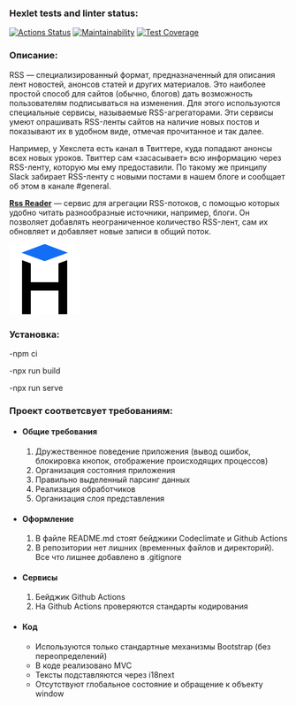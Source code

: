 ### Hexlet tests and linter status:
[![Actions Status](https://github.com/hexlet-code/frontend-project-11/actions/workflows/hexlet-check.yml/badge.svg)](https://github.com/hexlet-code/frontend-project-11/actions)  [![Maintainability](https://api.codeclimate.com/v1/badges/ca065380da07e0794c35/maintainability)](https://codeclimate.com/github/hexlet-code/frontend-project-11/maintainability)  [![Test Coverage](https://api.codeclimate.com/v1/badges/ca065380da07e0794c35/test_coverage)](https://codeclimate.com/github/hexlet-code/frontend-project-11/test_coverage)

### Описание:
RSS — специализированный формат, предназначенный для описания лент новостей, анонсов статей и других материалов. Это наиболее простой способ для сайтов (обычно, блогов) дать возможность пользователям подписываться на изменения. Для этого используются специальные сервисы, называемые RSS-агрегаторами. Эти сервисы умеют опрашивать RSS-ленты сайтов на наличие новых постов и показывают их в удобном виде, отмечая прочитанное и так далее.

Например, у Хекслета есть канал в Твиттере, куда попадают анонсы всех новых уроков. Твиттер сам «засасывает» всю информацию через RSS-ленту, которую мы ему предоставили. По такому же принципу Slack забирает RSS-ленту с новыми постами в нашем блоге и сообщает об этом в канале #general.

**[Rss Reader](https://frontend-project-11-two-eosin.vercel.app/)** — сервис для агрегации RSS-потоков, с помощью которых удобно читать разнообразные источники, например, блоги. Он позволяет добавлять неограниченное количество RSS-лент, сам их обновляет и добавляет новые записи в общий поток.

[![Hexlet Ltd. logo](https://raw.githubusercontent.com/Hexlet/assets/master/images/hexlet_logo128.png)](https://ru.hexlet.io/?utm_source=github&utm_medium=link&utm_campaign=ru-test-assignments)

### Установка:

-npm ci

-npx run build

-npx run serve

### Проект соответсвует требованиям:

- #### Общие требования
  1. Дружественное поведение приложения (вывод ошибок, блокировка кнопок, отображение происходящих процессов)
  2. Организация состояния приложения
  3. Правильно выделенный парсинг данных
  4. Реализация обработчиков
  5. Организация слоя представления
- #### Оформление
  1. В файле README.md стоят бейджики Codeclimate и Github Actions
  2. В репозитории нет лишних (временных файлов и директорий). Все что лишнее добавлено в .gitignore
- #### Сервисы
  1. Бейджик Github Actions
  2. На Github Actions проверяются стандарты кодирования
- #### Код
  -  Используются только стандартные механизмы Bootstrap (без переопределений)
  -  В коде реализовано MVC
  -  Тексты подставляются через i18next
  -  Отсутствуют глобальное состояние и обращение к объекту window
